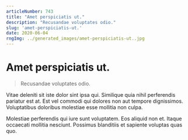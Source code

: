 ```yaml
---
articleNumber: 743
title: "Amet perspiciatis ut."
description: "Recusandae voluptates odio."
slug: 'amet-perspiciatis-ut.'
date: 2020-06-04
rngImg: ../generated_images/amet-perspiciatis-ut..jpg
---
```


# Amet perspiciatis ut.

> Recusandae voluptates odio.

Vitae deleniti sit iste dolor sint ipsa qui. Similique quia nihil perferendis pariatur est at. Est vel commodi qui dolores non aut tempore dignissimos. Voluptatibus doloribus molestiae esse mollitia non culpa.
 Molestiae perferendis qui iure sunt voluptatem. Eos aliquid non et. Itaque occaecati mollitia nesciunt. Possimus blanditiis et sapiente voluptas quas quo.
